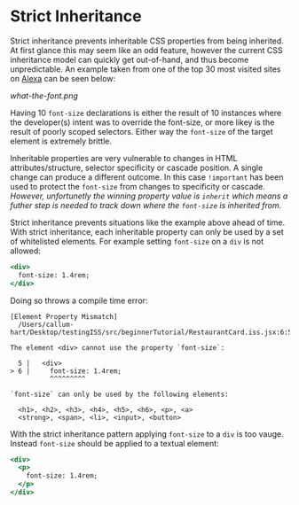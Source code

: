 # Strict Inheritance

Strict inheritance prevents inheritable CSS properties from being inherited. At first glance this may seem like an odd feature, however the current CSS inheritance model can quickly get out-of-hand, and thus become unpredictable. An example taken from one of the top 30 most visited sites on [Alexa](alexa.com/topsites) can be seen below:

*what-the-font.png*

Having 10 `font-size` declarations is either the result of 10 instances where the developer(s) intent was to override the font-size, or more likey is the result of poorly scoped selectors. Either way the `font-size` of the target element is extremely brittle.

Inheritable properties are very vulnerable to changes in HTML attributes/structure, selector specificity or cascade position. A single change can produce a different outcome. In this case `!important` has been used to protect the `font-size` from changes to specificity or cascade. *However, unfortunetly the winning property value is `inherit` which means a futher step is needed to track down where the `font-size` is inherited from.*

Strict inheritance prevents situations like the example above ahead of time. With strict inheritance, each inheritable property can only be used by a set of whitelisted elements. For example setting `font-size` on a `div` is not allowed:

```jsx
<div>
  font-size: 1.4rem;
</div>
```

Doing so throws a compile time error:

```
[Element Property Mismatch]
  /Users/callum-hart/Desktop/testingISS/src/beginnerTutorial/RestaurantCard.iss.jsx:6:5

The element <div> cannot use the property `font-size`:

  5 |   <div>
> 6 |     font-size: 1.4rem;
          ^^^^^^^^^

`font-size` can only be used by the following elements:

  <h1>, <h2>, <h3>, <h4>, <h5>, <h6>, <p>, <a>
  <strong>, <span>, <li>, <input>, <button>
```

With the strict inheritance pattern applying `font-size` to a `div` is too vauge. Instead `font-size` should be applied to a textual element:

```jsx
<div>
  <p>
    font-size: 1.4rem;
  </p>
</div>
```
